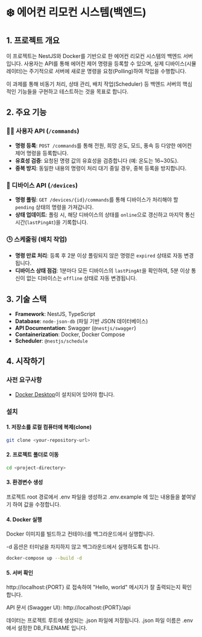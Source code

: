 # ❄️ 에어컨 리모컨 시스템(백엔드)

## 1. 프로젝트 개요

이 프로젝트는 NestJS와 Docker를 기반으로 한 에어컨 리모컨 시스템의 백엔드 서버입니다. 사용자는 API를 통해 에어컨 제어 명령을 등록할 수 있으며, 실제 디바이스(시뮬레이터)는 주기적으로 서버에 새로운 명령을 요청(Polling)하여 작업을 수행합니다.

이 과제를 통해 비동기 처리, 상태 관리, 배치 작업(Scheduler) 등 백엔드 서버의 핵심적인 기능들을 구현하고 테스트하는 것을 목표로 합니다.

## 2. 주요 기능

### 👨‍💻 사용자 API (`/commands`)
- **명령 등록**: `POST /commands`를 통해 전원, 희망 온도, 모드, 풍속 등 다양한 에어컨 제어 명령을 등록합니다.
- **유효성 검증**: 요청된 명령 값의 유효성을 검증합니다 (예: 온도는 16~30도).
- **중복 방지**: 동일한 내용의 명령이 처리 대기 중일 경우, 중복 등록을 방지합니다.

### 🤖 디바이스 API (`/devices`)
- **명령 폴링**: `GET /devices/{id}/commands`를 통해 디바이스가 처리해야 할 `pending` 상태의 명령을 가져갑니다.
- **상태 업데이트**: 폴링 시, 해당 디바이스의 상태를 `online`으로 갱신하고 마지막 통신 시간(`lastPingAt`)을 기록합니다.

### 🕒 스케줄링 (배치 작업)
- **명령 만료 처리**: 등록 후 2분 이상 폴링되지 않은 명령은 `expired` 상태로 자동 변경됩니다.
- **디바이스 상태 점검**: 1분마다 모든 디바이스의 `lastPingAt`을 확인하여, 5분 이상 통신이 없는 디바이스는 `offline` 상태로 자동 변경됩니다.

## 3. 기술 스택

- **Framework**: NestJS, TypeScript
- **Database**: `node-json-db` (파일 기반 JSON 데이터베이스)
- **API Documentation**: Swagger (`@nestjs/swagger`)
- **Containerization**: Docker, Docker Compose
- **Scheduler**: `@nestjs/schedule`

## 4. 시작하기

### 사전 요구사항
- [Docker Desktop](https://www.docker.com/products/docker-desktop/)이 설치되어 있어야 합니다.

### 설치

#### 1. 저장소를 로컬 컴퓨터에 복제(clone)
```bash
git clone <your-repository-url>
```

#### 2. 프로젝트 폴더로 이동
```bash
cd <project-directory>
```

#### 3. 환경변수 생성

프로젝트 root 경로에서 .env 파일을 생성하고 .env.example 에 있는 내용들을 붙여넣기 하여 값을 수정합니다.


#### 4. Docker 실행

Docker 이미지를 빌드하고 컨테이너를 백그라운드에서 실행합니다.

-d 옵션은 터미널을 차지하지 않고 백그라운드에서 실행하도록 합니다.

```bash
docker-compose up --build -d
```

#### 5. 서버 확인

http://localhost:{PORT} 로 접속하여 "Hello, world" 메시지가 잘 출력되는지 확인합니다.

API 문서 (Swagger UI): http://localhost:{PORT}/api

데이터는 프로젝트 루트에 생성되는 .json 파일에 저장됩니다. .json 파일 이름은 .env 에서 설정한 DB_FILENAME 입니다.

